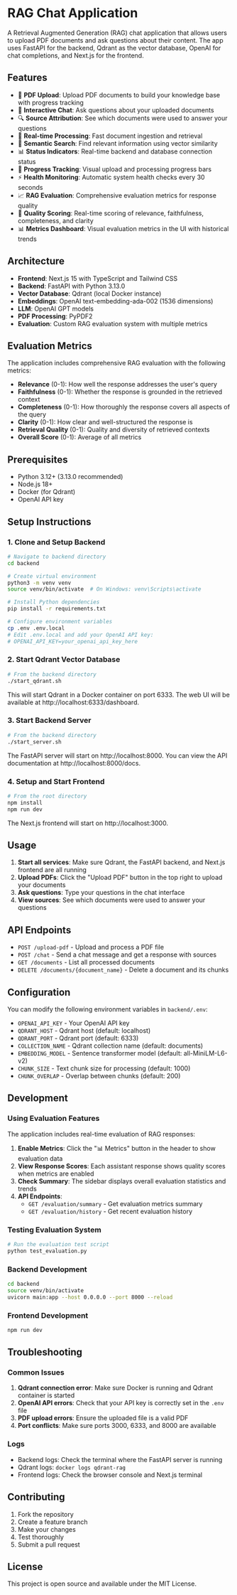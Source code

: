 # RAG Chat Application

A Retrieval Augmented Generation (RAG) chat application that allows users to upload PDF documents and ask questions about their content. The app uses FastAPI for the backend, Qdrant as the vector database, OpenAI for chat completions, and Next.js for the frontend.

## Features

- 📄 **PDF Upload**: Upload PDF documents to build your knowledge base with progress tracking
- 💬 **Interactive Chat**: Ask questions about your uploaded documents
- 🔍 **Source Attribution**: See which documents were used to answer your questions
- 🚀 **Real-time Processing**: Fast document ingestion and retrieval
- 🎯 **Semantic Search**: Find relevant information using vector similarity
- 📊 **Status Indicators**: Real-time backend and database connection status
- 🔄 **Progress Tracking**: Visual upload and processing progress bars
- ⚡ **Health Monitoring**: Automatic system health checks every 30 seconds
- 📈 **RAG Evaluation**: Comprehensive evaluation metrics for response quality
- 🎯 **Quality Scoring**: Real-time scoring of relevance, faithfulness, completeness, and clarity
- 📊 **Metrics Dashboard**: Visual evaluation metrics in the UI with historical trends

## Architecture

- **Frontend**: Next.js 15 with TypeScript and Tailwind CSS
- **Backend**: FastAPI with Python 3.13.0
- **Vector Database**: Qdrant (local Docker instance)
- **Embeddings**: OpenAI text-embedding-ada-002 (1536 dimensions)
- **LLM**: OpenAI GPT models
- **PDF Processing**: PyPDF2
- **Evaluation**: Custom RAG evaluation system with multiple metrics

## Evaluation Metrics

The application includes comprehensive RAG evaluation with the following metrics:

- **Relevance** (0-1): How well the response addresses the user's query
- **Faithfulness** (0-1): Whether the response is grounded in the retrieved context
- **Completeness** (0-1): How thoroughly the response covers all aspects of the query
- **Clarity** (0-1): How clear and well-structured the response is
- **Retrieval Quality** (0-1): Quality and diversity of retrieved contexts
- **Overall Score** (0-1): Average of all metrics

## Prerequisites

- Python 3.12+ (3.13.0 recommended)
- Node.js 18+
- Docker (for Qdrant)
- OpenAI API key

## Setup Instructions

### 1. Clone and Setup Backend

```bash
# Navigate to backend directory
cd backend

# Create virtual environment
python3 -m venv venv
source venv/bin/activate  # On Windows: venv\Scripts\activate

# Install Python dependencies
pip install -r requirements.txt

# Configure environment variables
cp .env .env.local
# Edit .env.local and add your OpenAI API key:
# OPENAI_API_KEY=your_openai_api_key_here
```

### 2. Start Qdrant Vector Database

```bash
# From the backend directory
./start_qdrant.sh
```

This will start Qdrant in a Docker container on port 6333. The web UI will be available at http://localhost:6333/dashboard.

### 3. Start Backend Server

```bash
# From the backend directory
./start_server.sh
```

The FastAPI server will start on http://localhost:8000. You can view the API documentation at http://localhost:8000/docs.

### 4. Setup and Start Frontend

```bash
# From the root directory
npm install
npm run dev
```

The Next.js frontend will start on http://localhost:3000.

## Usage

1. **Start all services**: Make sure Qdrant, the FastAPI backend, and Next.js frontend are all running
2. **Upload PDFs**: Click the "Upload PDF" button in the top right to upload your documents
3. **Ask questions**: Type your questions in the chat interface
4. **View sources**: See which documents were used to answer your questions

## API Endpoints

- `POST /upload-pdf` - Upload and process a PDF file
- `POST /chat` - Send a chat message and get a response with sources
- `GET /documents` - List all processed documents
- `DELETE /documents/{document_name}` - Delete a document and its chunks

## Configuration

You can modify the following environment variables in `backend/.env`:

- `OPENAI_API_KEY` - Your OpenAI API key
- `QDRANT_HOST` - Qdrant host (default: localhost)
- `QDRANT_PORT` - Qdrant port (default: 6333)
- `COLLECTION_NAME` - Qdrant collection name (default: documents)
- `EMBEDDING_MODEL` - Sentence transformer model (default: all-MiniLM-L6-v2)
- `CHUNK_SIZE` - Text chunk size for processing (default: 1000)
- `CHUNK_OVERLAP` - Overlap between chunks (default: 200)

## Development

### Using Evaluation Features

The application includes real-time evaluation of RAG responses:

1. **Enable Metrics**: Click the "📊 Metrics" button in the header to show evaluation data
2. **View Response Scores**: Each assistant response shows quality scores when metrics are enabled
3. **Check Summary**: The sidebar displays overall evaluation statistics and trends
4. **API Endpoints**: 
   - `GET /evaluation/summary` - Get evaluation metrics summary
   - `GET /evaluation/history` - Get recent evaluation history

### Testing Evaluation System

```bash
# Run the evaluation test script
python test_evaluation.py
```

### Backend Development

```bash
cd backend
source venv/bin/activate
uvicorn main:app --host 0.0.0.0 --port 8000 --reload
```

### Frontend Development

```bash
npm run dev
```

## Troubleshooting

### Common Issues

1. **Qdrant connection error**: Make sure Docker is running and Qdrant container is started
2. **OpenAI API errors**: Check that your API key is correctly set in the `.env` file
3. **PDF upload errors**: Ensure the uploaded file is a valid PDF
4. **Port conflicts**: Make sure ports 3000, 6333, and 8000 are available

### Logs

- Backend logs: Check the terminal where the FastAPI server is running
- Qdrant logs: `docker logs qdrant-rag`
- Frontend logs: Check the browser console and Next.js terminal

## Contributing

1. Fork the repository
2. Create a feature branch
3. Make your changes
4. Test thoroughly
5. Submit a pull request

## License

This project is open source and available under the MIT License.
